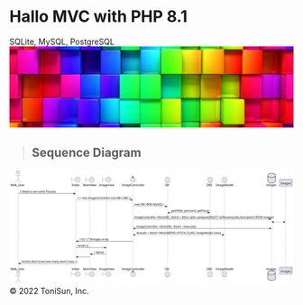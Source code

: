# Hallo MVC with PHP 8.1

SQLite, MySQL, PostgreSQL
<a href="https://egosanto.de/" target="_blank">![](/View/assets/images/colorful-wall.png)</a>

>## Sequence Diagram
[![MVC Sequence Diagram](/out/doc/mvc_classes/mvc_seq_dia.svg)](/out/doc/mvc_seq_dia.plantuml)
&copy; 2022 ToniSun, Inc.
